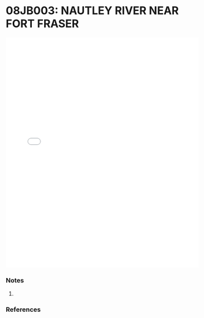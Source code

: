 # 08JB003: NAUTLEY RIVER NEAR FORT FRASER

<iframe src="/_static/stations/08JB003_fdc.html" width="100%" height="600" frameborder="0"></iframe>

### Notes
1. 

### References

